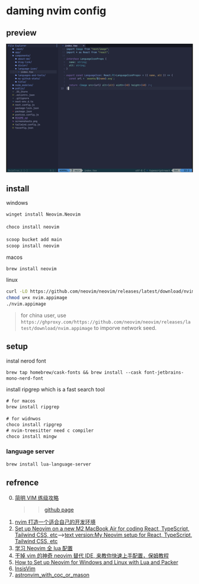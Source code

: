 # daming nvim config

## preview

![neovim](../../nvim-screenshot.png)

## install

windows

```bash
winget install Neovim.Neovim

choco install neovim

scoop bucket add main
scoop install neovim
```

macos

```bash
brew install neovim
```

linux

```bash
curl -LO https://github.com/neovim/neovim/releases/latest/download/nvim.appimage
chmod u+x nvim.appimage
./nvim.appimage
```

> for china user, use `https://ghproxy.com/https://github.com/neovim/neovim/releases/latest/download/nvim.appimage` to imporve network seed.

## setup

instal nerod font

```shell
brew tap homebrew/cask-fonts && brew install --cask font-jetbrains-mono-nerd-font
```

install ripgrep which is a fast search tool

```shell
# for macos
brew install ripgrep

# for widnwos
choco install ripgrep
# nvim-treesitter need c compiler
choco install mingw
```

### language server

```bash
brew install lua-language-server
```

## refrence

0. [简明 VIM 练级攻略](https://coolshell.cn/articles/5426.html)
   > > [github page](http://xstarcd.github.io/wiki/vim/vim_simple.html)
1. [nvim 打造一个适合自己的开发环境](https://learnku.com/articles/68258?order_by=vote_count&)
2. [Set up Neovim on a new M2 MacBook Air for coding React, TypeScript, Tailwind CSS, etc](https://www.youtube.com/watch?v=ajmK0ZNcM4Q)-->[text version:My Neovim setup for React, TypeScript, Tailwind CSS, etc](https://dev.to/craftzdog/my-neovim-setup-for-react-typescript-tailwind-css-etc-58fb)
3. [学习 Neovim 全 lua 配置](https://zhuanlan.zhihu.com/p/571617696)
4. [干掉 vim 的神奇 neovim 替代 IDE, 来教你快速上手配置，保姆教程](https://learnku.com/articles/75829)
5. [How to Set up Neovim for Windows and Linux with Lua and Packer](https://dev.to/slydragonn/how-to-set-up-neovim-for-windows-and-linux-with-lua-and-packer-2391)
6. [InsisVim](https://github.com/nshen/InsisVim)
7. [astronvim_with_coc_or_mason](https://github.com/chaozwn/astronvim_with_coc_or_mason)
